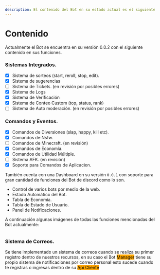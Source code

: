 ```yaml
---
description: El contenido del Bot en su estado actual es el siguiente
---
```


# Contenido

Actualmente el Bot se encuentra en su versión 0.0.2 con el siguiente contenido en sus funciones.



### &#x20;                                              Sistemas Integrados.

* [x] Sistema de sorteos (start, reroll, stop, edit).
* [x] Sistema de sugerencias
* [ ] Sistema de Tickets. (en revisión por posibles errores)
* [x] Sistema de Logs
* [x] Sistema de Verificación
* [x] Sistema de Conteo Custom (top, status, rank)
* [ ] Sistema de Auto moderación. (en revisión por posibles errores)

### &#x20;                                             Comandos y Eventos.

* [x] Comandos de Diversiones (slap, happy, kill etc).
* [x] Comandos de Nsfw.
* [ ] Comandos de Minecraft. (en revisión)
* [x] Comandos de Economía.
* [x] Comandos de Utilidad Múltiple.
* [ ] Sistema AFK. (en revisión)
* [x] Soporte para Comandos de Aplicacion.

También cuenta con una Dashboard en su versión `0.0.1` con soporte para gran cantidad de funciones del Bot de discord como lo son.

* Control de varios bots por medio de la web.
* Estado Automático del Bot.
* Tabla de Economía.
* Tabla de Estado de Usuario.
* Panel de Notificaciones.

A continuación algunas imágenes de todas las funciones mencionadas del Bot actualmente:

<figure><img src="../../.gitbook/assets/Captura de pantalla 2023-09-15 001846.png" alt=""><figcaption></figcaption></figure>

### &#x20;                                                          Sistema de Correos.

Se tiene implementado un sistema de correos cuando se realiza su primer registro dentro de nuestros recursos, en su caso el Bot <mark style="background-color:orange;">Manager</mark> tiene su propio sistema de notificaciones por correo personal esto sucede cuando te registras o ingresas dentro de su <mark style="background-color:orange;">Api Cliente</mark>&#x20;
